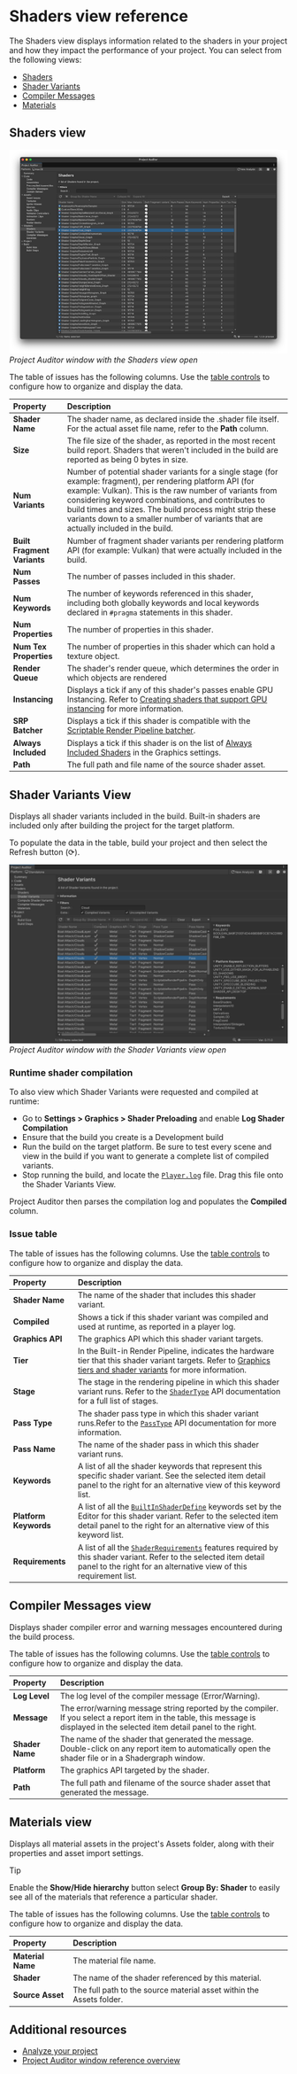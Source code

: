 # Shaders view reference

The Shaders view displays information related to the shaders in your project and how they impact the performance of your project. You can select from the following views:

* [Shaders](#shaders-view)
* [Shader Variants](#shader-variants-view)
* [Compiler Messages](#compiler-messages-view)
* [Materials](#materials-view)


## Shaders view

![](images/shaders-view.png)<br/>_Project Auditor window with the Shaders view open_


The table of issues has the following columns. Use the [table controls](project-auditor-window-reference.md#table-controls) to configure how to organize and display the data.

|**Property**|**Description**|
| :---- | :---- |
| **Shader Name** | The shader name, as declared inside the .shader file itself. For the actual asset file name, refer to the **Path** column. |
| **Size** | The file size of the shader, as reported in the most recent build report. Shaders that weren't included in the build are reported as being 0 bytes in size. |
| **Num Variants** | Number of potential shader variants for a single stage (for example: fragment), per rendering platform API (for example: Vulkan). This is the raw number of variants from considering keyword combinations, and contributes to build times and sizes. The build process might strip these variants down to a smaller number of variants that are actually included in the build. |
| **Built Fragment Variants** | Number of fragment shader variants per rendering platform API (for example: Vulkan) that were actually included in the build. |
| **Num Passes** | The number of passes included in this shader. |
| **Num Keywords** | The number of keywords referenced in this shader, including both globally keywords and local keywords declared in `#pragma` statements in this shader. |
| **Num Properties** | The number of properties in this shader. |
| **Num Tex Properties** | The number of properties in this shader which can hold a texture object. |
| **Render Queue** | The shader's render queue, which determines the order in which objects are rendered |
| **Instancing** | Displays a tick if any of this shader's passes enable GPU Instancing. Refer to [Creating shaders that support GPU instancing](xref:um-gpu-instancing-shader) for more information. |
| **SRP Batcher** | Displays a tick if this shader is compatible with the [Scriptable Render Pipeline batcher](xref:um-srp-batcher). |
| **Always Included** | Displays a tick if this shader is on the list of [Always Included Shaders](xref:um-class-graphics-settings) in the Graphics settings. |
| **Path** | The full path and file name of the source shader asset. |


## Shader Variants View

Displays all shader variants included in the build. Built-in shaders are included only after building the project for the target platform.

To populate the data in the table, build your project and then select the Refresh button (⟳).

![](images/variants-shader-compilation.png)<br/>_Project Auditor window with the Shader Variants view open_


### Runtime shader compilation
To also view which Shader Variants were requested and compiled at runtime:

* Go to **Settings > Graphics > Shader Preloading** and enable **Log Shader Compilation**
* Ensure that the build you create is a Development build
* Run the build on the target platform. Be sure to test every scene and view in the build if you want to generate a complete list of compiled variants.
* Stop running the build, and locate the [`Player.log`](xref:um-log-files) file. Drag this file onto the Shader Variants View.

Project Auditor then parses the compilation log and populates the **Compiled** column.

### Issue table

The table of issues has the following columns. Use the [table controls](project-auditor-window-reference.md#table-controls) to configure how to organize and display the data.

|**Property**|**Description**|
| :---- | :---- |
| **Shader Name**       | The name of the shader that includes this shader variant.  |
| **Compiled**          | Shows a tick if this shader variant was compiled and used at runtime, as reported in a player log. |
| **Graphics API**      | The graphics API which this shader variant targets.   |
| **Tier**              | In the Built-in Render Pipeline, indicates the hardware tier that this shader variant targets. Refer to [Graphics tiers and shader variants](xref:um-graphics-tiers) for more information.  |
| **Stage**             | The stage in the rendering pipeline in which this shader variant runs. Refer to the [`ShaderType`](xref:UnityEditor.Rendering.ShaderType) API documentation for a full list of stages. |
| **Pass Type**         | The shader pass type in which this shader variant runs.Refer to the [`PassType`](xref:UnityEngine.Rendering.PassType) API documentation for more information.  |
| **Pass Name**         | The name of the shader pass in which this shader variant runs.   |
| **Keywords**          | A list of all the shader keywords that represent this specific shader variant. See the selected item detail panel to the right for an alternative view of this keyword list.   |
| **Platform Keywords** | A list of all the [`BuiltInShaderDefine`](xref:UnityEngine.Rendering.BuiltinShaderDefine) keywords set by the Editor for this shader variant. Refer to the selected item detail panel to the right for an alternative view of this keyword list. |
| **Requirements**      | A list of all the [`ShaderRequirements`](xref:UnityEditor.Rendering.ShaderRequirements) features required by this shader variant. Refer to the selected item detail panel to the right for an alternative view of this requirement list.         |

## Compiler Messages view

Displays shader compiler error and warning messages encountered during the build process.

The table of issues has the following columns. Use the [table controls](project-auditor-window-reference.md#table-controls) to configure how to organize and display the data.

|**Property**|**Description**|
| :---- | :---- |
| **Log Level**   | The log level of the compiler message (Error/Warning).  |
| **Message**     | The error/warning message string reported by the compiler. If you select a report item in the table, this message is displayed in the selected item detail panel to the right. |
| **Shader Name** | The name of the shader that generated the message. Double-click on any report item to automatically open the shader file or in a Shadergraph window.   |
| **Platform**    | The graphics API targeted by the shader.  |
| **Path**        | The full path and filename of the source shader asset that generated the message.  |

## Materials view

Displays all material assets in the project's Assets folder, along with their properties and asset
import settings.

>[!TIP]
>Enable the **Show/Hide hierarchy** button select **Group By: Shader** to easily see all of the materials that reference a particular shader.

The table of issues has the following columns. Use the [table controls](project-auditor-window-reference.md#table-controls) to configure how to organize and display the data.

|**Property**|**Description**|
| :---- | :---- |
| **Material Name** | The material file name.                                              |
| **Shader**        | The name of the shader referenced by this material.                  |
| **Source Asset**  | The full path to the source material asset within the Assets folder. |

## Additional resources

* [Analyze your project](analyze-project.md)
* [Project Auditor window reference overview](project-auditor-window-reference.md)